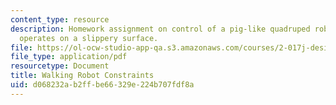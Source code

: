 ```yaml
---
content_type: resource
description: Homework assignment on control of a pig-like quadruped robot when it
  operates on a slippery surface.
file: https://ol-ocw-studio-app-qa.s3.amazonaws.com/courses/2-017j-design-of-electromechanical-robotic-systems-fall-2009/d068232ab2ffbe66329e224b707fdf8a_MIT2_017JF09_p27.pdf
file_type: application/pdf
resourcetype: Document
title: Walking Robot Constraints
uid: d068232a-b2ff-be66-329e-224b707fdf8a
---
```

